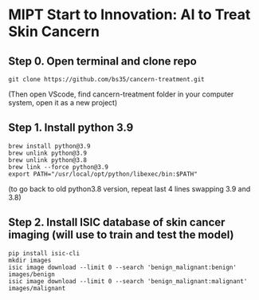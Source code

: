 # MIPT Start to Innovation: AI to Treat Skin Cancern

## Step 0. Open terminal and clone repo
```
git clone https://github.com/bs35/cancern-treatment.git
```
(Then open VScode, find cancern-treatment folder in your computer system, open it as a new project)

## Step 1. Install python 3.9
```
brew install python@3.9
brew unlink python@3.9
brew unlink python@3.8
brew link --force python@3.9
export PATH="/usr/local/opt/python/libexec/bin:$PATH"
```
(to go back to old python3.8 version, repeat last 4 lines swapping 3.9 and 3.8)


## Step 2. Install ISIC database of skin cancer imaging (will use to train and test the model)
```
pip install isic-cli
mkdir images
isic image download --limit 0 --search 'benign_malignant:benign' images/benign 
isic image download --limit 0 --search 'benign_malignant:malignant' images/malignant 
```
